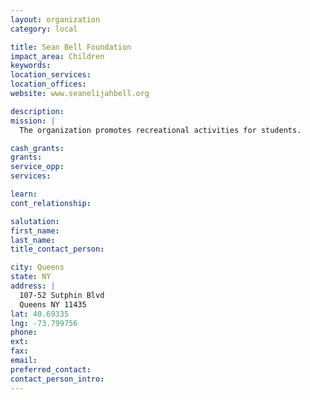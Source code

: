 ```yaml
---
layout: organization
category: local

title: Sean Bell Foundation
impact_area: Children
keywords: 
location_services: 
location_offices: 
website: www.seanelijahbell.org

description: 
mission: |
  The organization promotes recreational activities for students.

cash_grants: 
grants: 
service_opp: 
services: 

learn: 
cont_relationship: 

salutation: 
first_name: 
last_name: 
title_contact_person: 

city: Queens
state: NY
address: |
  107-52 Sutphin Blvd  
  Queens NY 11435
lat: 40.69335
lng: -73.799756
phone: 
ext: 
fax: 
email: 
preferred_contact: 
contact_person_intro: 
---
```

